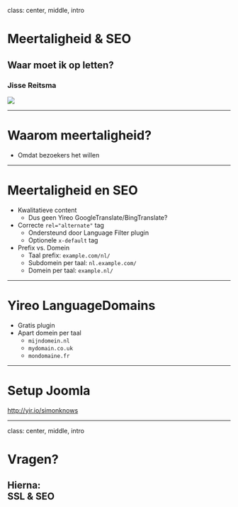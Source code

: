 class: center, middle, intro
# Meertaligheid & SEO
## Waar moet ik op letten?
### Jisse Reitsma
<img src="/images/logos-seo.png">

---
# Waarom meertaligheid?
- Omdat bezoekers het willen

---
# Meertaligheid en SEO
- Kwalitatieve content
    - Dus geen Yireo GoogleTranslate/BingTranslate?
- Correcte `rel="alternate"` tag
    - Ondersteund door Language Filter plugin
    - Optionele `x-default` tag
- Prefix vs. Domein
    - Taal prefix: `example.com/nl/`
    - Subdomein per taal: `nl.example.com/`
    - Domein per taal: `example.nl/`

---
# Yireo LanguageDomains
- Gratis plugin
- Apart domein per taal
    - `mijndomein.nl`
    - `mydomain.co.uk`
    - `mondomaine.fr`

---
# Setup Joomla
http://yir.io/simonknows

---
class: center, middle, intro
# Vragen?
## Hierna:<br>SSL & SEO
